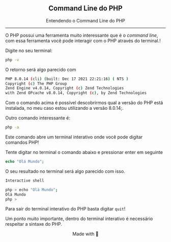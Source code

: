 <!-- Title -->
<h2 align="center">Command Line do PHP</h2>

<p align="center">
   Entendendo o Command Line do PHP
</p>    
 <!-- ABOUT THE TOPIC -->
<hr>

O PHP possui uma ferramenta muito interessante que é o *command line*, com essa ferramenta você pode interagir com o PHP através do terminal.! 

Digite no seu terminal: 

```bash
php -v
```

O retorno será algo parecido com 

```bash
PHP 8.0.14 (cli) (built: Dec 17 2021 22:21:16) ( NTS )
Copyright (c) The PHP Group
Zend Engine v4.0.14, Copyright (c) Zend Technologies
with Zend OPcache v8.0.14, Copyright (c), by Zend Technologies
```

Com o comando acima é possível descobrirmos qual a versão do PHP está instalada, no meu caso estou utilizando a versão 8.0.14;.

Outro comando interessante é:

```bash
php -a
```

Este comando abre um terminal interativo onde você pode digitar comandos PHP! 

Tente digitar no terminal o comando abaixo e pressionar enter em seguinte

```php
echo "Olá Mundo";
```

O seu resultado no terminal será algo parecido com isso.

```bash
Interactive shell

php > echo "Olá Mundo";
Olá Mundo
php >
```

Para sair do terminal interativo do PHP basta digitar `quit`! 

Um ponto muito importante, dentro do terminal interativo é necessário respeitar a sintaxe do PHP.

<p align="center">Made with 💜</p> 